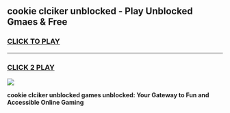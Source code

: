
## cookie clciker unblocked - Play Unblocked Gmaes & Free
<h3>
<a href="https://news.freeplayer.one?title=cookie_clciker_unblocked&ref=23F">CLICK TO PLAY</a></h3>
<hr>

<h3>
<a href="https://news.freeplayer.one?title=cookie_clciker_unblocked&ref=23F">CLICK 2 PLAY</a>
  
</h3>

<a href="https://news.freeplayer.one?title=cookie_clciker_unblocked&ref=23F/"><img src="https://clearcache.store/games.png"></a>


**cookie clciker unblocked games unblocked: Your Gateway to Fun and Accessible Online Gaming**
